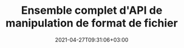 ---
############################# Static ############################
layout: "product"
date: 2021-04-27T09:31:06+03:00
draft: false

############################# Head ############################
head_title: "API de manipulation de documents .NET Java pour les systèmes de gestion de fichiers"
head_description: "API de manipulation et de visualisation de documents .NET et Java pour Word Excel PowerPoint Outlook HTML PDF. Ajoutez des fonctionnalités de code-barres d'imagerie et d'OCR aux applications .NET ou Java."

############################# Header ############################
title: "Ensemble complet d'API de manipulation de format de fichier"
description: "Effectuez des tâches de traitement de documents sur Word, Excel, PDF, PowerPoint, Outlook et plus de 100 autres formats de fichiers, à l'aide de nos API natives pour .NET et Java."
button:
  enable: true

############################# APIs ###############################
apis:
  enable: true

  api:
    # api loop
    - title: "La famille de produits Conholdate.Total comprend"
      link: "https://products.conholdate.com/fr/total/"
      label: "Afficher toutes les API High Code"
      api_product:
        # api_product loop
        - link: "/fr/total/net/"
          img_alt: "Conholdate.Total for .NET"
          image: "/images/conholdate_total-for-net.png"
          product: "Conholdate.Total for"
          platform: ".NET"
          content: "Ciblez Windows Forms, ASP.NET, WPF, WCF ou tout type d'application basée sur .NET Framework 2.0 ou version ultérieure."

        # api_product loop
        - link: "/fr/total/java/"
          img_alt: "Conholdate.Total for Java"
          image: "/images/conholdate_total-for-java.png"
          product: "Conholdate.Total for"
          platform: "Java"
          content: "API Java natives pour le bureau, le Web ou tout type d'application basée sur Java SE ou EE."

############################# Support ############################
support:
    enable: true

############################# Back to top ###############################
back_to_top:
  enable: true
---
